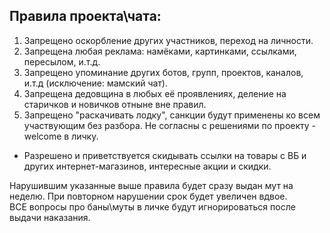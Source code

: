 ## Правила проекта\чата:
1. Запрещено оскорбление других участников, переход на личности.  
2. Запрещена любая реклама: намёками, картинками, ссылками, пересылом, и.т.д.  
3. Запрещено упоминание других ботов, групп, проектов, каналов, и.т.д (исключение: мамский чат).  
4. Запрещена дедовщина в любых её проявлениях, деление на старичков и новичков отныне вне правил.  
5. Запрещено "раскачивать лодку", санкции будут применены ко всем участвующим без разбора. Не согласны с решениями по проекту - welcome в личку.  
  
- Разрешено и приветствуется скидывать ссылки на товары с ВБ и других интернет-магазинов, интересные акции и скидки.  
  
Нарушившим указанные выше правила будет сразу выдан мут на неделю. При повторном нарушении срок будет увеличен вдвое.  
ВСЕ вопросы про баны\муты в личке будут игнорироваться после выдачи наказания.  
